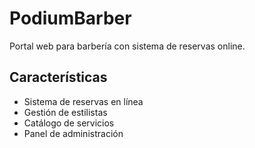 # PodiumBarber

Portal web para barbería con sistema de reservas online.

## Características
- Sistema de reservas en línea
- Gestión de estilistas
- Catálogo de servicios
- Panel de administración

<!-- Force deployment - color scheme update to black/gold/white -->
